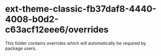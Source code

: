 # ext-theme-classic-fb37daf8-4440-4008-b0d2-c63acf12eee6/overrides

This folder contains overrides which will automatically be required by package users.
